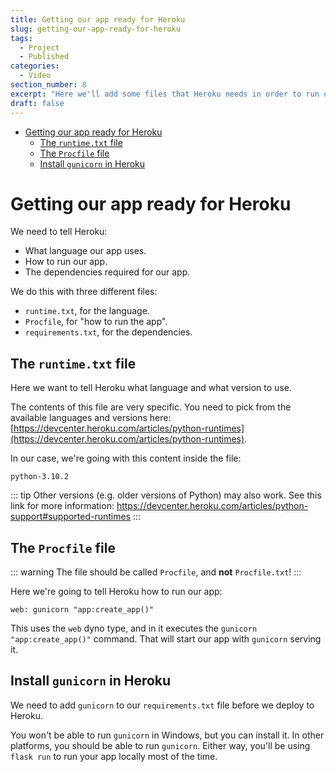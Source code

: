 ```yaml
---
title: Getting our app ready for Heroku
slug: getting-our-app-ready-for-heroku
tags:
  - Project
  - Published
categories:
  - Video
section_number: 8
excerpt: "Here we'll add some files that Heroku needs in order to run our application."
draft: false
---
```


- [Getting our app ready for Heroku](#getting-our-app-ready-for-heroku)
  - [The `runtime.txt` file](#the-runtimetxt-file)
  - [The `Procfile` file](#the-procfile-file)
  - [Install `gunicorn` in Heroku](#install-gunicorn-in-heroku)

# Getting our app ready for Heroku

We need to tell Heroku:

- What language our app uses.
- How to run our app.
- The dependencies required for our app.

We do this with three different files:

- `runtime.txt`, for the language.
- `Procfile`, for "how to run the app".
- `requirements.txt`, for the dependencies.

## The `runtime.txt` file

Here we want to tell Heroku what language and what version to use.

The contents of this file are very specific. You need to pick from the available languages and versions here: [https://devcenter.heroku.com/articles/python-runtimes](https://devcenter.heroku.com/articles/python-runtimes).

In our case, we're going with this content inside the file:

```
python-3.10.2
```

::: tip
Other versions (e.g. older versions of Python) may also work. See this link for more information: https://devcenter.heroku.com/articles/python-support#supported-runtimes
:::

## The `Procfile` file

::: warning
The file should be called `Procfile`, and **not** `Procfile.txt`!
:::

Here we're going to tell Heroku how to run our app:

```
web: gunicorn "app:create_app()"
```

This uses the `web` dyno type, and in it executes the `gunicorn "app:create_app()"` command. That will start our app with `gunicorn` serving it.

## Install `gunicorn` in Heroku

We need to add `gunicorn` to our `requirements.txt` file before we deploy to Heroku.

You won't be able to run `gunicorn` in Windows, but you can install it. In other platforms, you should be able to run `gunicorn`. Either way, you'll be using `flask run` to run your app locally most of the time.